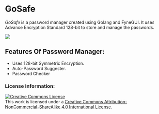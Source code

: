 # GoSafe

*GoSafe* is a password manager created using Golang and FyneGUI. It uses
Advance Encryption Standard 128-bit to store and manage the passwords.

![][1]

## Features Of Password Manager:

- Uses 128-bit Symmetric Encryption.
- Auto-Password Suggester.
- Password Checker


### License Information:

<a rel="license" href="http://creativecommons.org/licenses/by-nc-sa/4.0/"><img
alt="Creative Commons License" style="border-width:0"
src="https://i.creativecommons.org/l/by-nc-sa/4.0/88x31.png" /></a><br />This
work is licensed under a <a rel="license"
href="http://creativecommons.org/licenses/by-nc-sa/4.0/">Creative Commons
Attribution-NonCommercial-ShareAlike 4.0 International License</a>.

[1]: ./img/0.png
